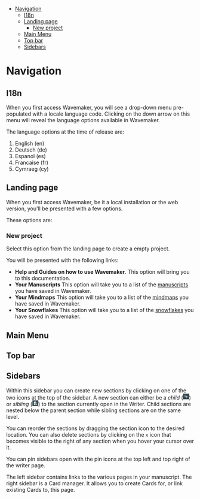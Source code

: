 - [Navigation](#navigation)
  - [I18n](#i18n)
  - [Landing page](#landing-page)
    - [New project](#new-project)
  - [Main Menu](#main-menu)
  - [Top bar](#top-bar)
  - [Sidebars](#sidebars)

# Navigation

## I18n

When you first access Wavemaker, you will see a drop-down menu pre-populated with a locale language code.
Clicking on the down arrow on this menu will reveal the language options available in Wavemaker.

The language options at the time of release are:

1. English (en)
2. Deutsch (de)
3. Espanol (es)
4. Francaise (fr)
5. Cymraeg (cy)

## Landing page

When you first access Wavemaker, be it a local installation or the web version, you'll be presented with a few options.

These options are:

### New project

Select this option from the landing page to create a empty project.

You will be presented with the following links:

* **Help and Guides on how to use Wavemaker**. This option will bring you to this documentation.
* **Your Manuscripts** This option will take you to a list of the [manuscripts](Manuscripts) you have saved in Wavemaker.
* **Your Mindmaps** This option will take you to a list of the [mindmaps](Mindmaps) you have saved in Wavemaker.
* **Your Snowflakes** This option will take you to a list of the [snowflakes](Snowflakes) you have saved in Wavemaker.

## Main Menu

## Top bar

## Sidebars

Within this sidebar you can create new sections by clicking on one of the two icons at the top of the sidebar.
A new section can either be a _child_ (<img src="../images/new-child-section.png" alt="New child" width="16"/>) or _sibling_ (<img src="../images/new-sibling-section.png" alt="New sibling" width="16"/>) to the section currently open in the Writer.
Child sections are nested below the parent section while sibling sections are on the same level.

You can reorder the sections by dragging the section icon to the desired location.
You can also delete sections by clicking on the `x` icon that becomes visible to the right of any section when you hover your cursor over it.

You can pin sidebars open with the pin icons at the top left and top right of the writer page.

The left sidebar contains links to the various pages in your manuscript.
The right sidebar is a Card manager.
It allows you to create Cards for, or link existing Cards to, this page.

